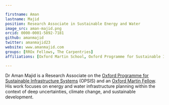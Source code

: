 ```yaml
---

firstname: Aman
lastname: Majid
position: Research Associate in Sustainable Energy and Water
image_src: aman-majid.png
orcid: 0000-0001-5892-7181
github: amanmajid
twitter: amanmajid23
website: www.amanmajid.com
groups: [RROx Fellows, The Carpentries]
affiliations: [Oxford Martin School, Oxford Programme for Sustainable Infrastructure Systems, Environmental Change Institute, Social Sciences Division]

---
```


Dr Aman Majid is a Research Associate on the [Oxford Programme for Sustainable Infrastructure Systems](https://opsis.eci.ox.ac.uk) (OPSIS) and an [Oxford Martin Fellow](https://www.oxfordmartin.ox.ac.uk/people/aman-majid/). His work focuses on energy and water infrastructure planning within the context of deep uncertainties, climate change, and sustainable development. 